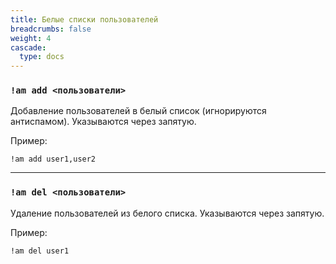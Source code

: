 ```yaml
---
title: Белые списки пользователей
breadcrumbs: false
weight: 4
cascade:
  type: docs
---
```


### `!am add <пользователи>`
Добавление пользователей в белый список (игнорируются антиспамом). Указываются через запятую.

Пример:
```text
!am add user1,user2
```

---

### `!am del <пользователи>`
Удаление пользователей из белого списка. Указываются через запятую.

Пример:
```text
!am del user1
```
